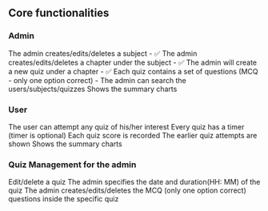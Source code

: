 
## Core functionalities
### Admin

The admin creates/edits/deletes a subject - ✅
The admin creates/edits/deletes a chapter under the subject - ✅
The admin will create a new quiz under a chapter - ✅
Each quiz contains a set of questions (MCQ - only one option correct) - 
The admin can search the users/subjects/quizzes
Shows the summary charts
### User

The user can attempt any quiz of his/her interest
Every quiz has a timer (timer is optional)
Each quiz score is recorded
The earlier quiz attempts are shown
Shows the summary charts

### Quiz Management for the admin

Edit/delete a quiz
The admin specifies the date and duration(HH: MM) of the quiz
The admin creates/edits/deletes the MCQ (only one option correct) questions inside the specific quiz

